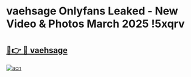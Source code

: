 # vaehsage Onlyfans Leaked - New Video & Photos March 2025 !5xqrv

# <h2><a href="https://sw30pa.iuczelnia.edu.pl?title=vaehsage&ref=5xqrv">🔗👉 🔴 vaehsage</a></h2>

[![acn](https://github.com/user-attachments/assets/0f9c940e-d8b0-45ae-aac7-cd30a18b3e1c)](https://sw30pa.iuczelnia.edu.pl?title=vaehsage&ref=5xqrv)

